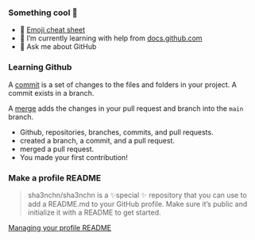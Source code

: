 ### Something cool 👋 

- 🔭 [Emoji cheat sheet](https://github.com/ikatyang/emoji-cheat-sheet/blob/master/README.md)
- 🌱 I’m currently learning with help from [docs.github.com](https://docs.github.com/)
- 💬 Ask me about GitHub

### Learning Github

 A [commit](https://docs.github.com/pull-requests/committing-changes-to-your-project/creating-and-editing-commits/about-commits) is a set of changes to the files and folders in your project. A commit exists in a branch.

 A [merge](https://docs.github.com/en/get-started/quickstart/github-glossary#merge) adds the changes in your pull request and branch into the `main` branch.

- Github, repositories, branches, commits, and pull requests.
- created a branch, a commit, and a pull request.
- merged a pull request.
- You made your first contribution! 

### Make a profile README

> sha3nchn/sha3nchn is a ✨special ✨ repository that you can use to add a README.md to your GitHub profile. Make sure it’s public and initialize it with a README to get started. 

[Managing your profile README](https://docs.github.com/en/account-and-profile/setting-up-and-managing-your-github-profile/customizing-your-profile/managing-your-profile-readme)


